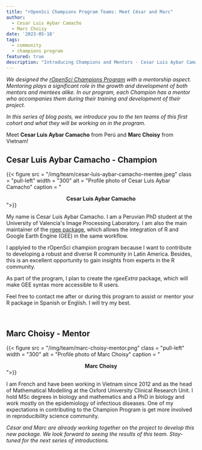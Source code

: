 ```yaml
---
title: "rOpenSci Champions Program Teams: Meet César and Marc"
author:
  - Cesar Luis Aybar Camacho
  - Marc Choisy
date: '2023-05-18'
tags:
  - community
  - champions program
featured: true
description: "Introducing Champions and Mentors - Cesar Luis Aybar Camacho and Marc Choisy"
---
```


*We designed the [rOpenSci Champions Program](/champions/) with a mentorship aspect. Mentoring plays a significant role in the growth and development of both mentors and mentees alike. In our program, each Champion has a mentor who accompanies them during their training and development of their project.*

*In this series of blog posts, we introduce you to the ten teams of this first cohort and what they will be working on in the program.*

Meet **Cesar Luis Aybar Camacho** from Perú and **Marc Choisy** from Vietnam!


## Cesar Luis Aybar Camacho - Champion

{{< figure src = "/img/team/cesar-luis-aybar-camacho-mentee.jpeg" class = "pull-left" width = "300" alt = "Profile photo of Cesar Luis Aybar Camacho" caption = "<center><strong>Cesar Luis Aybar Camacho</strong></center>">}}

My name is Cesar Luis Aybar Camacho. I am a Peruvian PhD student at the University of Valencia's Image Processing Laboratory. I am also the main maintainer of the [rgee package](https://r-spatial.github.io/rgee/reference/rgee-package.html), which allows the integration of R and Google Earth Engine (GEE) in the same workflow. 

I applyied to the rOpenSci champion program because I want to contribute to developing a robust and diverse R community in Latin America. Besides, this is an excellent opportunity to gain insights from experts in the R community. 

As part of the program, I plan to create the _rgeeExtra_ package, which will make GEE syntax more accessible to R users. 

Feel free to contact me after or during this program to assist or mentor your R package in Spanish or English. I will try my best.

</br>

## Marc Choisy - Mentor

{{< figure src = "/img/team/marc-choisy-mentor.png" class = "pull-left" width = "300" alt = "Profile photo of Marc Choisy" caption = "<center><strong>Marc Choisy</strong></center>">}}


I am French and have been working in Vietnam since 2012 and as the head of Mathematical Modelling at the Oxford University Clinical Research Unit. I hold MSc degrees in biology and mathematics and a PhD in biology and work mostly on the epidemiology of infectious diseases. One of my expectations in contributing to the Champion Program is get more involved in reproducibility science community.


_César and Marc are already working together on the project to develop this new package.  We look forward to seeing the results of this team. Stay-tuned for the next series of introductions._
